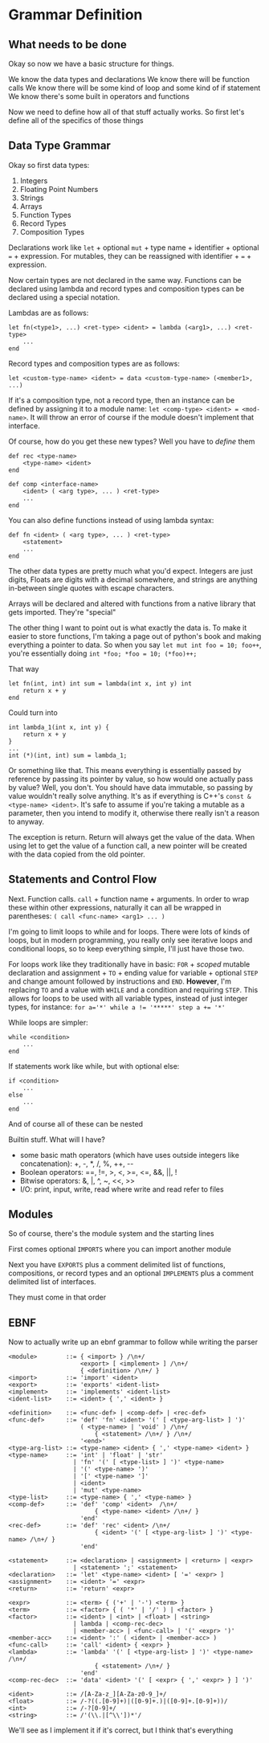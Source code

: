 # Grammar Definition

## What needs to be done

Okay so now we have a basic structure for things.

We know the data types and declarations
We know there will be function calls
We know there will be some kind of loop and some kind of if statement
We know there's some built in operators and functions

Now we need to define how all of that stuff actually works. So first let's define all of the specifics of those things

## Data Type Grammar

Okay so first data types:
1. Integers
2. Floating Point Numbers
3. Strings
4. Arrays
5. Function Types
6. Record Types
7. Composition Types

Declarations work like `let` + optional `mut` + type name + identifier + optional `=` + expression. For mutables, they can be reassigned with identifier + `=` + expression.

Now certain types are not declared in the same way. Functions can be declared using lambda and record types and composition types can be declared using a special notation.

Lambdas are as follows:
```
let fn(<type1>, ...) <ret-type> <ident> = lambda (<arg1>, ...) <ret-type>
    ...
end
```

Record types and composition types are as follows:

```
let <custom-type-name> <ident> = data <custom-type-name> (<member1>, ...)
```

If it's a composition type, not a record type, then an instance can be defined by assigning it to a module name: `let <comp-type> <ident> = <mod-name>`. It will throw an error of course if the module doesn't implement that interface.

Of course, how do you get these new types? Well you have to *define* them

```
def rec <type-name>
    <type-name> <ident>
end

def comp <interface-name>
    <ident> ( <arg type>, ... ) <ret-type>
    ...
end
```

You can also define functions instead of using lambda syntax:

```
def fn <ident> ( <arg type>, ... ) <ret-type>
    <statement>
    ...
end
```

The other data types are pretty much what you'd expect. Integers are just digits, Floats are digits with a decimal somewhere, and strings are anything in-between single quotes with escape characters.

Arrays will be declared and altered with functions from a native library that gets imported. They're "special"

The other thing I want to point out is what exactly the data is. To make it easier to store functions, I'm taking a page out of python's book and making everything a pointer to data. So when you say `let mut int foo = 10; foo++`, you're essentially doing `int *foo; *foo = 10; (*foo)++;`

That way

```
let fn(int, int) int sum = lambda(int x, int y) int
    return x + y
end
```

Could turn into

```
int lambda_1(int x, int y) {
    return x + y
}
...
int (*)(int, int) sum = lambda_1;
```

Or something like that. This means everything is essentially passed by reference by passing its pointer by value, so how would one actually pass by value? Well, you don't. You should have data immutable, so passing by value wouldn't really solve anything. It's as if everything is C++'s `const &<type-name> <ident>`. It's safe to assume if you're taking a mutable as a parameter, then you intend to modify it, otherwise there really isn't a reason to anyway.

The exception is return. Return will always get the value of the data. When using let to get the value of a function call, a new pointer will be created with the data copied from the old pointer.

## Statements and Control Flow

Next. Function calls. `call` + function name + arguments. In order to wrap these within other expressions, naturally it can all be wrapped in parentheses: `( call <func-name> <arg1> ... )`

I'm going to limit loops to while and for loops. There were lots of kinds of loops, but in modern programming, you really only see iterative loops and conditional loops, so to keep everything simple, I'll just have those two.

For loops work like they traditionally have in basic: `FOR` + *scoped* mutable declaration and assignment + `TO` + ending value for variable + optional `STEP` and change amount followed by instructions and `END`. __However__, I'm replacing `TO` and a value with `WHILE` and a condition and requiring `STEP`. This allows for loops to be used with all variable types, instead of just integer types, for instance: `for a='*' while a != '*****' step a += '*'`

While loops are simpler:

```
while <condition>
    ...
end
```

If statements work like while, but with optional else:

```
if <condition>
    ...
else
    ...
end
```

And of course all of these can be nested

Builtin stuff. What will I have?
- some basic math operators (which have uses outside integers like concatenation): +, -, *, /, %, ++, --
- Boolean operators: ==, !=, >, <, >=, <=, &&, ||, !
- Bitwise operators: &, |, ^, ~, <<, >>
- I/O: print, input, write, read where write and read refer to files

## Modules

So of course, there's the module system and the starting lines

First comes optional `IMPORTS` where you can import another module

Next you have `EXPORTS` plus a comment delimited list of functions, compositions, or record types and an optional `IMPLEMENTS` plus a comment delimited list of interfaces.

They must come in that order

## EBNF

Now to actually write up an ebnf grammar to follow while writing the parser

```
<module>        ::= { <import> } /\n+/
                    <export> [ <implement> ] /\n+/
                    { <definition> /\n+/ }
<import>        ::= 'import' <ident>
<export>        ::= 'exports' <ident-list>
<implement>     ::= 'implements' <ident-list>
<ident-list>    ::= <ident> { ',' <ident> }

<definition>    ::= <func-def> | <comp-def> | <rec-def>
<func-def>      ::= 'def' 'fn' <ident> '(' [ <type-arg-list> ] ')' 
                    ( <type-name> | 'void' ) /\n+/
                        { <statement> /\n+/ } /\n+/
                    '<end>'
<type-arg-list> ::= <type-name> <ident> { ',' <type-name> <ident> }
<type-name>     ::= 'int' | 'float' | 'str'
                  | 'fn' '(' [ <type-list> ] ')' <type-name>
                  | '(' <type-name> ')'
                  | '[' <type-name> ']'
                  | <ident>
                  | 'mut' <type-name>
<type-list>     ::= <type-name> { ',' <type-name> }
<comp-def>      ::= 'def' 'comp' <ident>  /\n+/
                        { <type-name> <ident> /\n+/ }
                    'end'
<rec-def>       ::= 'def' 'rec' <ident> /\n+/
                        { <ident> '(' [ <type-arg-list> ] ')' <type-name> /\n+/ }
                    'end'

<statement>     ::= <declaration> | <assignment> | <return> | <expr>
                  | <statement> ';' <statement>
<declaration>   ::= 'let' <type-name> <ident> [ '=' <expr> ]
<assignment>    ::= <ident> '=' <expr>
<return>        ::= 'return' <expr>

<expr>          ::= <term> { ('+' | '-') <term> }
<term>          ::= <factor> { ( '*' | '/' ) | <factor> }
<factor>        ::= <ident> | <int> | <float> | <string>
                  | lambda | <comp-rec-dec>
                  | <member-acc> | <func-call> | '(' <expr> ')'
<member-acc>    ::= <ident> ':' ( <ident> | <member-acc> )
<func-call>     ::= 'call' <ident> { <expr> }
<lambda>        ::= 'lambda' '(' [ <type-arg-list> ] ')' <type-name> /\n+/
                        { <statement> /\n+/ }
                    'end'
<comp-rec-dec>  ::= 'data' <ident> '(' [ <expr> { ',' <expr> } ] ')'

<ident>         ::= /[A-Za-z_][A-Za-z0-9_]+/
<float>         ::= /-?((.[0-9]+)|([0-9]+.)|([0-9]+.[0-9]+))/
<int>           ::= /-?[0-9]+/
<string>        ::= /'(\\.|[^\\'])*'/
```

We'll see as I implement it if it's correct, but I think that's everything
